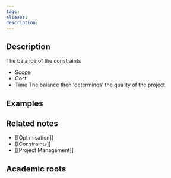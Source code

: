 ```yaml
---
tags: 
aliases: 
description:
---
```


## Description
The balance of the constraints
- Scope
- Cost 
- Time 
The balance then 'determines' the quality of the project

## Examples 


## Related notes 
- [[Optimisation]]
- [[Constraints]]
- [[Project Management]]

## Academic roots
